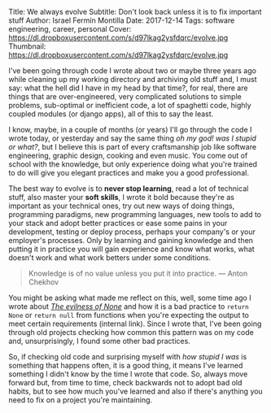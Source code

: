 Title: We always evolve
Subtitle: Don't look back unless it is to fix important stuff
Author: Israel Fermín Montilla
Date: 2017-12-14
Tags: software engineering, career, personal
Cover: https://dl.dropboxusercontent.com/s/d97lkag2ysfdqrc/evolve.jpg
Thumbnail: https://dl.dropboxusercontent.com/s/d97lkag2ysfdqrc/evolve.jpg


I've been going through code I wrote about two or maybe three years ago while cleaning up my working directory
and archiving old stuff and, I must say: what the hell did I have in my head by that time?, for real, there are
things that are over-engineered, very complicated solutions to simple problems, sub-optimal or inefficient code,
a lot of spaghetti code, highly coupled modules (or django apps), all of this to say the least.

I know, maybe, in a couple of months (or years) I'll go through the code I wrote today, or yesterday and say the
same thing *oh my god! was I stupid or what?*, but I believe this is part of every craftsmanship job like software
engineering, graphic design, cooking and even music. You come out of school with the knowledge, but only experience
doing what you're trained to do will give you elegant practices and make you a good professional.

The best way to evolve is to **never stop learning**, read a lot of technical stuff, also master your **soft skills**,
I wrote it bold because they're as important as your technical ones, try out new ways of doing things, programming
paradigms, new programming languages, new tools to add to your stack and adopt better practices or ease some
pains in your development, testing or deploy process, perhaps your company's or your employer's processes. Only by
learning and gaining knowledge and then putting it in practice you will gain experience and know what works, what doesn't
work and what work betters under some conditions.

> Knowledge is of no value unless you put it into practice.
> — Anton Chekhov

You might be asking what made me reflect on this, well, some time ago I wrote about [*The evilness of None*](the-evilness-of-none.html) and
how it is a bad practice to `return None` or `return null` from functions when you're expecting the output to meet
certain requirements (internal link). Since I wrote that, I've been going through old projects checking how common
this pattern was on my code and, unsurprisingly, I found some other bad practices.

So, if checking old code and surprising myself with *how stupid I was* is something that happens often, it is a good
thing, it means I've learned something I didn't know by the time I wrote that code. So, always move forward but,
from time to time, check backwards not to adopt bad old habits, but to see how much you've learned and also if there's
anything you need to fix on a project you're maintaining.
